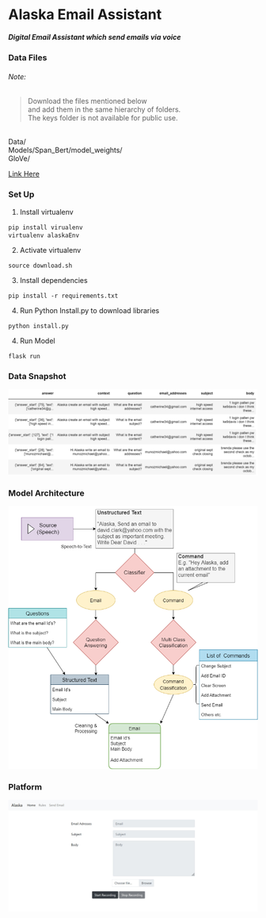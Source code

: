 # Alaska Email Assistant
##### Digital Email Assistant which send emails via voice

### Data Files
###### Note:
 
> Download the files mentioned below <br>
> and add them in the same hierarchy of folders. <br>
> The keys folder is not available for public use.
<br>
Data/ <br>
Models/Span_Bert/model_weights/ <br>
GloVe/ <br>

[Link Here](https://drive.google.com/drive/folders/1Tss-bNXzfccGlJpFzdcCR5dkTQK3kAQd)

### Set Up

1. Install virtualenv
```shell
pip install virualenv
virtualenv alaskaEnv
```
2. Activate virtualenv
```shell
source download.sh
```
3. Install dependencies
```shell
pip install -r requirements.txt
```
4. Run Python Install.py to download libraries
```shell
python install.py
```
4. Run Model
```shell
flask run
```

### Data Snapshot
![Results](Files/Snapshot.PNG)
### Model Architecture
![Results](Files/Architecture.png)
### Platform
![Results](Files/Platform.jpeg)
